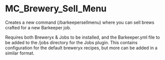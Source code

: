 # MC_Brewery_Sell_Menu
Creates a new command (/barkeepersellmenu) where you can sell brews crafted for a new Barkeeper job.

Requires both Breweryx & Jobs to be installed, and the Barkeeper.yml file to be added to the /jobs directory for the Jobs plugin. This contains configuration for the default breweryx recipes, but more can be added in a similar format.
